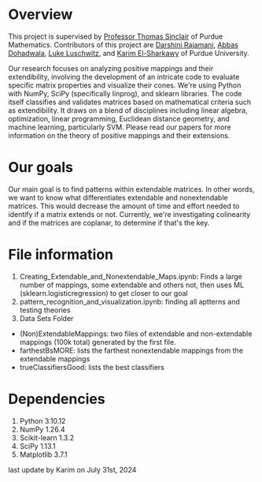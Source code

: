 # Overview
This project is supervised by [Professor Thomas Sinclair](https://www.math.purdue.edu/~tsincla/) of Purdue Mathematics. Contributors of this project are [Darshini Rajamani](//www.linkedin.com/in/darshini-rajamani/), [Abbas Dohadwala](//www.linkedin.com/in/abbas-dohadwala-74872b289/), [Luke Luschwitz](https://www.linkedin.com/in/luke-luschwitz/), and [Karim El-Sharkawy](//www.linkedin.com/in/karimme/) of Purdue University. 

Our research focuses on analyzing positive mappings and their extendibility, involving the development of an intricate code to evaluate specific matrix properties and visualize their cones. We're using Python with NumPy, SciPy (specifically linprog), and sklearn libraries. The code itself classifies and validates matrices based on mathematical criteria such as extendibility. It draws on a blend of disciplines including linear algebra, optimization, linear programming, Euclidean distance geometry, and machine learning, particularly SVM. Please read our papers for more information on the theory of positive mappings and their extensions.

# Our goals
Our main goal is to find patterns within extendable matrices. In other words, we want to know what differentiates extendable and nonextendable matrices. This would decrease the amount of time and effort needed to identify if a matrix extends or not. Currently, we're investigating colinearity and if the matrices are coplanar, to determine if that's the key.

# File information
1. Creating_Extendable_and_Nonextendable_Maps.ipynb: Finds a large number of mappings, some extendable and others not, then uses ML (sklearn.logisticregression) to get closer to our goal
2. pattern_recognition_and_visualization.ipynb: finding all aptterns and testing theories
3. Data Sets Folder
- (Non)ExtendableMappings: two files of extendable and non-extendable mappings (100k total) generated by the first file. 
- farthestBsMORE: lists the farthest nonextendable mappings from the extendable mappings
- trueClassifiersGood: lists the best classifiers

# Dependencies
1. Python 3.10.12
2. NumPy 1.26.4
3. Scikit-learn 1.3.2
4. SciPy 1.13.1
5. Matplotlib 3.7.1

last update by Karim on July 31st, 2024
